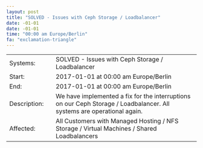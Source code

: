```yaml
---
layout: post
title: "SOLVED - Issues with Ceph Storage / Loadbalancer"
date: -01-01
date: -01-01
time: "00:00 am Europe/Berlin"
fa: "exclamation-triangle"
---
```


|                   |   |                                                                      |
|-------------------|---|----------------------------------------------------------------------|
| Systems:          |   | SOLVED - Issues with Ceph Storage / Loadbalancer|
| Start:            |   | 2017-01-01 at 00:00 am Europe/Berlin |
| End:	      |   | 2017-01-01 at 00:00 am Europe/Berlin |
| Description:      |   | We have implemented a fix for the interruptions on our Ceph Storage / Loadbalancer. All systems are operational again. |
| Affected:         |   | All Customers with Managed Hosting / NFS Storage / Virtual Machines / Shared Loadbalancers |